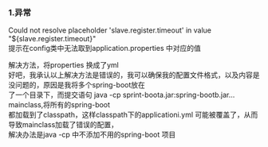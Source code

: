 ### 1.异常  
Could not resolve placeholder 'slave.register.timeout' in value "${slave.register.timeout}"  
提示在config类中无法取到application.properties 中对应的值  

解决方法，将properties 换成了yml  
好吧，我承认以上解决方法是错误的，我可以确保我的配置文件格式，以及内容是没问题的，原因是我将多个spring-boot放在  
了一个目录下，而提交语句 java -cp sprint-boota.jar:spring-bootb.jar... mainclass,将所有的spring-boot  
都加载到了classpath，这样classpath下的applicationi.yml 可能被覆盖了，从而导致mainclass加载了错误的配置，  
解决办法是java -cp 中不添加不用的spring-boot 项目  

